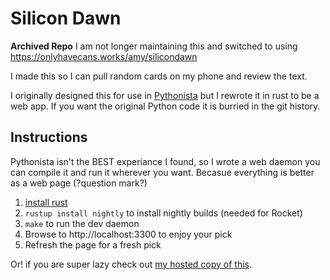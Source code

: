 # Silicon Dawn

**Archived Repo**
I am not longer maintaining this and switched to using https://onlyhavecans.works/amy/silicondawn

I made this so I can pull random cards on my phone and review the text.

I originally designed this for use in [Pythonista](http://omz-software.com/pythonista/) but I rewrote it in rust to be a web app.
If you want the original Python code it is burried in the git history.

## Instructions

Pythonista isn't the BEST experiance I found, so I wrote a web daemon you can compile it and run it wherever you want.
Becasue everything is better as a web page (?question mark?)

1. [install rust](https://doc.rust-lang.org/cargo/getting-started/installation.html)
1. `rustup install nightly` to install nightly builds (needed for Rocket)
1. `make` to run the dev daemon
1. Browse to http://localhost:3300 to enjoy your pick
1. Refresh the page for a fresh pick

Or! if you are super lazy check out [my hosted copy of this](https://silicon-dawn.cards).
